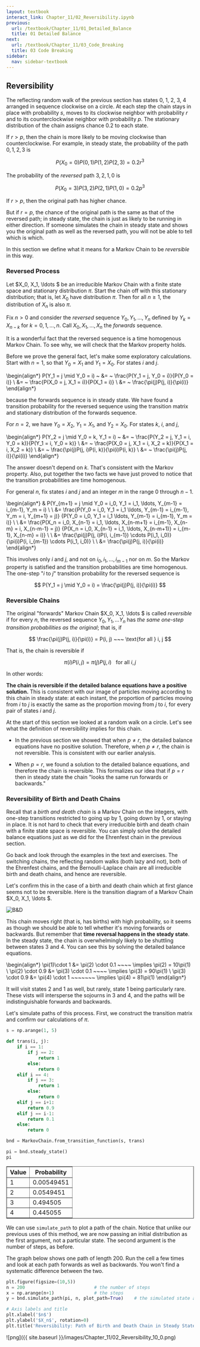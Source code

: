 ```yaml
---
layout: textbook
interact_link: Chapter_11/02_Reversibility.ipynb
previous:
  url: /textbook/Chapter_11/01_Detailed_Balance
  title: 01 Detailed Balance
next:
  url: /textbook/Chapter_11/03_Code_Breaking
  title: 03 Code Breaking
sidebar:
  nav: sidebar-textbook
---
```


## Reversibility ##

The reflecting random walk of the previous section has states 0, 1, 2, 3, 4 arranged in sequence clockwise on a circle. At each step the chain stays in place with probability $s$, moves to its clockwise neighbor with probability $r$ and to its counterclockwise neighbor with probability $p$. The stationary distribution of the chain assigns chance 0.2 to each state.

If $r > p$, then the chain is more likely to be moving clockwise than counterclockwise. For example, in steady state, the probability of the path $0, 1, 2, 3$ is

$$
P(X_0 = 0)P(0, 1)P(1, 2)P(2, 3) = 0.2r^3
$$

The probability of the *reversed* path $3, 2, 1, 0$ is

$$
P(X_0 = 3)P(3, 2)P(2, 1)P(1, 0) = 0.2p^3
$$

If $r > p$, then the original path has higher chance.

But if $r = p$, the chance of the original path is the same as that of the reversed path; in steady state, the chain is just as likely to be running in either direction. If someone simulates the chain in steady state and shows you the original path as well as the reversed path, you will not be able to tell which is which.

In this section we define what it means for a Markov Chain to be *reversible* in this way.

### Reversed Process ###
Let $X_0, X_1, \ldots $ be an irreducible Markov Chain with a finite state space and stationary distribution $\pi$. Start the chain off with this stationary distribution; that is, let $X_0$ have distribution $\pi$. Then for all $n \ge 1$, the distribution of $X_n$ is also $\pi$.

Fix $n > 0$ and consider the *reversed* sequence $Y_0, Y_1, \ldots, Y_n$ defined by $Y_k = X_{n-k}$ for $k = 0, 1, \ldots, n$. Call $X_0, X_1, \ldots, X_n$ the *forwards* sequence.

It is a wonderful fact that the reversed sequence is a time homogenous Markov Chain. To see why, we will check that the Markov property holds.

Before we prove the general fact, let's make some exploratory calculations. Start with $n = 1$, so that $Y_0 = X_1$ and $Y_1 = X_0$. For states $i$ and $j$.

\begin{align*}
P(Y_1 = j \mid Y_0 = i) ~ &= ~ \frac{P(Y_1 = j, Y_0 = i)}{P(Y_0 = i)} \\
&= ~ \frac{P(X_0 = j, X_1 = i)}{P(X_1 = i)} \\
&= ~ \frac{\pi(j)P(j, i)}{\pi(i)}
\end{align*}

because the forwards sequence is in steady state. We have found a transition probability for the reversed sequence using the transition matrix and stationary distribution of the forwards sequence.

For $n = 2$, we have $Y_0 = X_2$, $Y_1 = X_1$, and $Y_2 = X_0$. For states $k$, $i$, and $j$,

\begin{align*}
P(Y_2 = j \mid Y_0 = k, Y_1 = i) ~ &= ~ \frac{P(Y_2 = j, Y_1 = i, Y_0 = k)}{P(Y_1 = i, Y_0 = k)} \\
&= ~ \frac{P(X_0 = j, X_1 = i, X_2 = k)}{P(X_1 = i, X_2 = k)} \\
&= ~ \frac{\pi(j)P(j, i)P(i, k)}{\pi(i)P(i, k)} \\
&= ~ \frac{\pi(j)P(j, i)}{\pi(i)}
\end{align*}

The answer doesn't depend on $k$. That's consistent with the Markov property. Also, put together the two facts we have just proved to notice that the transition probabilities are time homogenous.

For general $n$, fix states $i$ and $j$ and an integer $m$ in the range 0 through $n-1$.

\begin{align*}
& P(Y_{m+1} = j \mid Y_0 = i_0, Y_1 = i_1, \ldots, Y_{m-1} = i_{m-1}, Y_m = i) \\ \\ 
&=
\frac{P(Y_0 = i_0, Y_1 = i_1 \ldots, Y_{m-1} = i_{m-1}, Y_m = i, Y_{m+1} = j)}
{P(Y_0 = i_0, Y_1 = i_1 \ldots, Y_{m-1} = i_{m-1}, Y_m = i)} \\ \\
&= \frac{P(X_n = i_0, X_{n-1} = i_1, \ldots, X_{n-m+1} = i_{m-1}, X_{n-m} = i, X_{n-m-1} = j)}
{P(X_n = i_0, X_{n-1} = i_1, \ldots, X_{n-m+1)} = i_{m-1}, X_{n-m} = i)} \\ \\
&= \frac{\pi(j)P(j, i)P(i, i_{m-1}) \cdots P(i_1, i_0)}
{\pi(i)P(i, i_{m-1}) \cdots P(i_1, i_0)} \\ \\
&= \frac{\pi(j)P(j, i)}{\pi(i)}
\end{align*}

This involves only $i$ and $j$, and not on $i_0, i_1, \ldots, i_{m-1}$ nor on $m$. So the Markov property is satisfied and the transition probabilities are time homogenous. The one-step "$i$ to $j$" transition probability for the reversed sequence is

$$
P(Y_1 = j \mid Y_0 = i) = \frac{\pi(j)P(j, i)}{\pi(i)}
$$

### Reversible Chains ###
The original "forwards" Markov Chain $X_0, X_1, \ldots $ is called *reversible* if for every $n$, the reversed sequence $Y_0, Y_1, \ldots Y_n$
has *the same one-step transition probabilities as the original*; that is, if

$$
\frac{\pi(j)P(j, i)}{\pi(i)} = P(i, j) ~~~ \text{for all } i, j
$$

That is, the chain is reversible if

$$
\pi(i)P(i, j) = \pi(j)P(j, i) ~~~ \text{for all } i, j
$$

In other words:

**The chain is reversible if the detailed balance equations have a positive solution.** This is consistent with our image of particles moving according to this chain in steady state: at each instant, the proportion of particles moving from $i$ to $j$ is exactly the same as the proportion moving from $j$ to $i$, for every pair of states $i$ and $j$. 

At the start of this section we looked at a random walk on a circle. Let's see what the definition of reversibility implies for this chain.

- In the previous section we showed that when $p \ne r$, the detailed balance equations have no positive solution. Therefore, when $p \ne r$, the chain is not reversible. This is consistent with our earlier analysis.

- When $p = r$, we found a solution to the detailed balance equations, and therefore the chain is reversible. This formalizes our idea that if $p = r$ then in steady state the chain "looks the same run forwards or backwards."

### Reversibility of Birth and Death Chains ###
Recall that a *birth and death chain* is a Markov Chain on the integers, with one-step transitions restricted to going up by 1, going down by 1, or staying in place. It is not hard to check that every irreducible birth and death chain with a finite state space is reversible. You can simply solve the detailed balance equations just as we did for the Ehrenfest chain in the previous section.

Go back and look through the examples in the text and exercises. The switching chains, the reflecting random walks (both lazy and not), both of the Ehrenfest chains, and the Bernoulli-Laplace chain are all irreducible birth and death chains, and hence are reversible.

Let's confirm this in the case of a birth and death chain which at first glance seems not to be reversible. Here is the transition diagram of a Markov Chain $X_0, X_1, \ldots $.

![B&D](trans_b_and_d.png)

This chain moves right (that is, has births) with high probability, so it seems as though we should be able to tell whether it's moving forwards or backwards. But remember that **time reversal happens in the steady state**. In the steady state, the chain is overwhelmingly likely to be shuttling between states 3 and 4. You can see this by solving the detailed balance equations.

\begin{align*}
\pi(1)\cdot 1 &= \pi(2) \cdot 0.1 ~~~~ \implies \pi(2) = 10\pi(1)  \\
\pi(2) \cdot 0.9 &= \pi(3) \cdot 0.1 ~~~~ \implies \pi(3) = 90\pi(1) \\
\pi(3) \cdot 0.9 &= \pi(4) \cdot 1 ~~~~~~~ \implies \pi(4) = 81\pi(1)
\end{align*}

It will visit states 2 and 1 as well, but rarely, state 1 being particularly rare. These vists will intersperse the sojourns in 3 and 4, and the paths will be indistinguishable forwards and backwards.

Let's simulate paths of this process. First, we construct the transition matrix and confirm our calculations of $\pi$.


<div class="input_area" markdown="1">

```python
s = np.arange(1, 5)

def trans(i, j):
    if i == 1:
        if j == 2:
            return 1
        else:
            return 0
    elif i == 4:
        if j == 3:
            return 1
        else:
            return 0
    elif j == i+1:
        return 0.9
    elif j == i-1:
        return 0.1
    else:
        return 0

bnd = MarkovChain.from_transition_function(s, trans)
```

</div>


<div class="input_area" markdown="1">

```python
pi = bnd.steady_state()
pi
```

</div>




<div markdown="0">
<table border="1" class="dataframe">
    <thead>
        <tr>
            <th>Value</th> <th>Probability</th>
        </tr>
    </thead>
    <tbody>
        <tr>
            <td>1    </td> <td>0.00549451 </td>
        </tr>
    </tbody>
        <tr>
            <td>2    </td> <td>0.0549451  </td>
        </tr>
    </tbody>
        <tr>
            <td>3    </td> <td>0.494505   </td>
        </tr>
    </tbody>
        <tr>
            <td>4    </td> <td>0.445055   </td>
        </tr>
    </tbody>
</table>
</div>



We can use `simulate_path` to plot a path of the chain. Notice that unlike our previous uses of this method, we are now passing an initial distribution as the first argument, not a particular state. The second argument is the number of steps, as before.

The graph below shows one path of length 200. Run the cell a few times and look at each path forwards as well as backwards. You won't find a systematic difference between the two. 


<div class="input_area" markdown="1">

```python
plt.figure(figsize=(10,5))
n = 200                          # the number of steps
x = np.arange(n+1)               # the steps
y = bnd.simulate_path(pi, n, plot_path=True)    # the simulated state at each step

# Axis labels and title
plt.xlabel('$n$')
plt.ylabel('$X_n$', rotation=0)
plt.title('Reversibility: Path of Birth and Death Chain in Steady State');
```

</div>


![png]({{ site.baseurl }}/images/Chapter_11/02_Reversibility_10_0.png)

